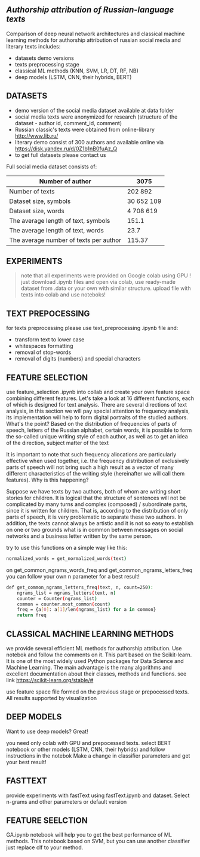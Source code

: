 ## _Authorship attribution of Russian-language texts_



Comparison of deep neural network architectures and classical machine learning methods for authorship attribution of russian social media and literary texts includes:

- datasets demo versions
- texts preprocessing stage
- classical ML methods (KNN, SVM, LR, DT, RF, NB)
- deep models (LSTM, CNN, their hybrids, BERT)
## DATASETS

- demo version of the social media dataset available at data folder 
- social media texts were anonymized for research (structure of the dataset - author id, comment_id, comment)
- Russian classic's texts were obtained from online-library http://www.lib.ru/
- literary demo consist of 300 authors and available online via https://disk.yandex.ru/d/0Z1b1nB0fuAz_Q
- to get full datasets please contact us 

Full social media dataset consists of:

| Number of author | 3075 |
| ------ | ------ |
| Number of texts  | 202 892 |
| Dataset size, symbols | 30 652 109 |
| Dataset size, words | 4 708 619 |
| The average length of text, symbols | 151.1 |
| The average length of text, words | 23.7 |
| The average number of texts per author | 115.37 |
## EXPERIMENTS

> note that all experiments were provided on Google colab using GPU !
> just download .ipynb files and open via colab, use ready-made dataset from .data or your own with similar structure. upload file with texts into colab and use noteboks! 



## TEXT PREPOCESSING

for texts preprocessing please use text_preprocessing .ipynb file and:

- transform text to lower case 
- whitespaces formatting
- removal of stop-words
- removal of digits (numbers) and special characters

## FEATURE SELECTION

use feature_selection .ipynb into collab and create your own feature space combining different features.
Let's take a look at 16 different functions, each of which is designed for text analysis.
There are several directions of text analysis, in this section we will pay special attention to frequency analysis, its implementation will help to form digital portraits of the studied authors. What's the point?
Based on the distribution of frequencies of parts of speech, letters of the Russian alphabet, certain words, it is possible to form the so-called unique writing style of each author, as well as to get an idea of ​​the direction, subject matter of the text

It is important to note that such frequency allocations are particularly effective when used together, i.e. the frequency distribution of exclusively parts of speech will not bring such a high result as a vector of many different characteristics of the writing style (hereinafter we will call them features). Why is this happening?

Suppose we have texts by two authors, both of whom are writing short stories for children. It is logical that the structure of sentences will not be complicated by many turns and complex (composed) / subordinate parts, since it is written for children. That is, according to the distribution of only parts of speech, it is very problematic to separate these two authors.
In addition, the texts cannot always be artistic and it is not so easy to establish on one or two grounds what is in common between messages on social networks and a business letter written by the same person.

try to use this functions on a simple way like this:

```sh
normalized_words = get_normalized_words(text)
```
on get_common_ngrams_words_freq and get_common_ngrams_letters_freq you can follow your own n parameter for a best result!

```sh
def get_common_ngrams_letters_freq(text, n, count=250):
    ngrams_list = ngrams_letters(text, n)
    counter = Counter(ngrams_list)
    common = counter.most_common(count)
    freq = {a[0]: a[1]/len(ngrams_list) for a in common}
    return freq
```

## CLASSICAL MACHINE LEARNING METHODS

we provide several efficient ML methods for authorship attribution. Use notebok and follow the comments on it. This part based on the Scikit-learn. It is one of the most widely used Python packages for Data Science and Machine Learning.
The main advantage is the many algorithms and excellent documentation about their classes, methods and functions. see link https://scikit-learn.org/stable/#

use feature space file formed on the previous stage or prepocessed texts. All results supported by visualization 

## DEEP MODELS

Want to use deep models? Great!

you need only colab with GPU and prepocessed texts.
select BERT notebook or other models (LSTM, CNN, their hybrids) and follow instructions in the notebok
Make a change in classifier parameters and get your best result!


## FASTTEXT

provide experiments with fastText using fastText.ipynb and dataset. Select n-grams and other parameters or default version

## FEATURE SEELCTION

GA.ipynb notebook will help you to get the best performance of ML methods. 
This notebook based on SVM, but you can use another classifier just replace clf to your method.


[//]: # (These are reference links used in the body of this note and get stripped out when the markdown processor does its job. There is no need to format nicely because it shouldn't be seen. Thanks SO - http://stackoverflow.com/questions/4823468/store-comments-in-markdown-syntax)

   [dill]: <https://github.com/joemccann/dillinger>
   [git-repo-url]: <https://github.com/joemccann/dillinger.git>
   [john gruber]: <http://daringfireball.net>
   [df1]: <http://daringfireball.net/projects/markdown/>
   [markdown-it]: <https://github.com/markdown-it/markdown-it>
   [Ace Editor]: <http://ace.ajax.org>
   [node.js]: <http://nodejs.org>
   [Twitter Bootstrap]: <http://twitter.github.com/bootstrap/>
   [jQuery]: <http://jquery.com>
   [@tjholowaychuk]: <http://twitter.com/tjholowaychuk>
   [express]: <http://expressjs.com>
   [AngularJS]: <http://angularjs.org>
   [Gulp]: <http://gulpjs.com>

   [PlDb]: <https://github.com/joemccann/dillinger/tree/master/plugins/dropbox/README.md>
   [PlGh]: <https://github.com/joemccann/dillinger/tree/master/plugins/github/README.md>
   [PlGd]: <https://github.com/joemccann/dillinger/tree/master/plugins/googledrive/README.md>
   [PlOd]: <https://github.com/joemccann/dillinger/tree/master/plugins/onedrive/README.md>
   [PlMe]: <https://github.com/joemccann/dillinger/tree/master/plugins/medium/README.md>
   [PlGa]: <https://github.com/RahulHP/dillinger/blob/master/plugins/googleanalytics/README.md>
